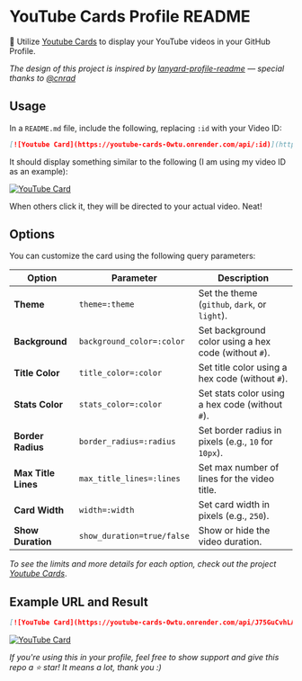 # YouTube Cards Profile README

🎥 Utilize [Youtube Cards](https://github.com/matheusaudibert/youtube-cards) to display your YouTube videos in your GitHub Profile.

_The design of this project is inspired by [lanyard-profile-readme](https://github.com/cnrad/lanyard-profile-readme) — special thanks to [@cnrad](https://github.com/cnrad/)_

## Usage

In a `README.md` file, include the following, replacing `:id` with your Video ID:

```md
[![Youtube Card](https://youtube-cards-0wtu.onrender.com/api/:id)](https://www.youtube.com/watch?v=:id)
```

It should display something similar to the following (I am using my video ID as an example):

[![YouTube Card](https://youtube-cards-0wtu.onrender.com/api/UT8Z3U5gDsc)](https://youtube.com/watch?v=nOz8oW0hNRU)

When others click it, they will be directed to your actual video. Neat!

## Options

You can customize the card using the following query parameters:

| Option              | Parameter                  | Description                                          |
| ------------------- | -------------------------- | ---------------------------------------------------- |
| **Theme**           | `theme=:theme`             | Set the theme (`github`, `dark`, or `light`).        |
| **Background**      | `background_color=:color`  | Set background color using a hex code (without `#`). |
| **Title Color**     | `title_color=:color`       | Set title color using a hex code (without `#`).      |
| **Stats Color**     | `stats_color=:color`       | Set stats color using a hex code (without `#`).      |
| **Border Radius**   | `border_radius=:radius`    | Set border radius in pixels (e.g., `10` for `10px`). |
| **Max Title Lines** | `max_title_lines=:lines`   | Set max number of lines for the video title.         |
| **Card Width**      | `width=:width`             | Set card width in pixels (e.g., `250`).              |
| **Show Duration**   | `show_duration=true/false` | Show or hide the video duration.                     |

_To see the limits and more details for each option, check out the project [Youtube Cards](https://github.com/matheusaudibert/youtube-cards)_.

## Example URL and Result

```markdown
[![YouTube Card](https://youtube-cards-0wtu.onrender.com/api/J75GuCvhLAE?theme=dark&background_color=283d7e&border_radius=10&title_color=FFFFFF&stats_color=DEDEDE&max_title_lines=1&width=250&show_duration=true)](https://www.youtube.com/watch?v=J75GuCvhLAE)
```

[![YouTube Card](https://youtube-cards-0wtu.onrender.com/api/J75GuCvhLAE?theme=dark&background_color=283d7e&border_radius=10&title_color=FFFFFF&stats_color=DEDEDE&max_title_lines=1&width=250&show_duration=true)](https://www.youtube.com/watch?v=J75GuCvhLAE)

_If you're using this in your profile, feel free to show support and give this repo a ⭐ star! It means a lot, thank you :)_

